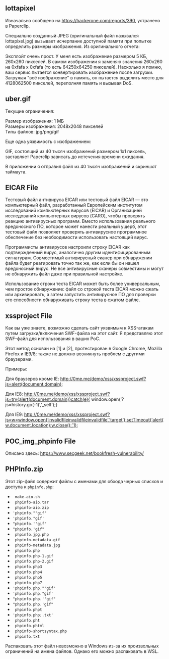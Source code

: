 ## lottapixel

Изначально сообщено на https://hackerone.com/reports/390, устранено в Paperclip.

Специально созданный JPEG (оригинальный файл назывался lottapixel.jpg) вызывает исчерпание доступной памяти при попытке определить размеры изображения. Из оригинального отчета:

Эксплойт очень прост. У меня есть изображение размером 5 КБ, 260x260 пикселей. В самом изображении я заменяю значения 260x260 на 0xfafa x 0xfafa (то есть 64250x64250 пикселей). Насколько я помню, ваш сервис пытается конвертировать изображение после загрузки. Загружая "всё изображение" в память, он пытается выделить место для 4128062500 пикселей, переполняя память и вызывая DoS.

## uber.gif

Текущие ограничения:

Размер изображения: 1 МБ  
Размеры изображения: 2048x2048 пикселей  
Типы файлов: jpg/png/gif  

Еще одна уязвимость с изображением:

GIF, состоящий из 40 тысяч изображений размером 1x1 пиксель, заставляет Paperclip зависать до истечения времени ожидания.

В приложении я отправил файл из 40 тысяч изображений и скриншот таймаута.

## EICAR File

Тестовый файл антивируса EICAR или тестовый файл EICAR — это компьютерный файл, разработанный Европейским институтом исследований компьютерных вирусов (EICAR) и Организацией исследований компьютерных вирусов (CARO), чтобы проверять реакцию антивирусных программ. Вместо использования реального вредоносного ПО, которое может нанести реальный ущерб, этот тестовый файл позволяет проверять антивирусное программное обеспечение без необходимости использовать настоящий вирус.

Программисты антивирусов настроили строку EICAR как подтвержденный вирус, аналогично другим идентифицированным сигнатурам. Совместимый антивирусный сканер при обнаружении файла будет реагировать точно так же, как если бы он нашел вредоносный вирус. Не все антивирусные сканеры совместимы и могут не обнаружить файл даже при правильной настройке.

Использование строки теста EICAR может быть более универсальным, чем простое обнаружение: файл со строкой теста EICAR можно сжать или архивировать, а затем запустить антивирусное ПО для проверки его способности обнаруживать строку теста в сжатом файле.

## xssproject File

Как вы уже знаете, возможно сделать сайт уязвимым к XSS-атакам путем загрузки/включения SWF-файла на этот сайт. Я представляю этот SWF-файл для использования в ваших PoC.

Этот метод основан на [1] и [2], протестирован в Google Chrome, Mozilla Firefox и IE9/8; также не должно возникнуть проблем с другими браузерами.

Примеры:

Для браузеров кроме IE: http://0me.me/demo/xss/xssproject.swf?js=alert(document.domain);

Для IE8: http://0me.me/demo/xss/xssproject.swf?js=try{alert(document.domain)}catch(e){ window.open(‘?js=history.go(-1)’,’_self’);}

Для IE9: http://0me.me/demo/xss/xssproject.swf?js=w=window.open(‘invalidfileinvalidfileinvalidfile’,’target’);setTimeout(‘alert(w.document.location);w.close();’,1);

## POC_img_phpinfo File

Описано здесь: https://www.secgeek.net/bookfresh-vulnerability/

## PHPInfo.zip

Этот zip-файл содержит файлы с именами для обхода черных списков и доступа к `phpinfo.php`:

- ` make-aio.sh`  
- ` phpinfo-aio.tar`  
- ` phpinfo-aio.zip`  
- `'phpinfo.""gif'`  
- `'phpinfo."gif'`  
- `"phpinfo.''gif"`  
- `"phpinfo.'gif"`  
- ` phpinfo.jpg.php`  
- ` phpinfo-metadata.gif`  
- ` phpinfo-metadata.jpg`  
- ` phpinfo.php`  
- ` phpinfo.php-1.gif`  
- ` phpinfo.php-2.gif`  
- ` phpinfo.php3`  
- ` phpinfo.php4`  
- ` phpinfo.php5`  
- ` phpinfo.php7`  
- `'phpinfo.php.""gif'`   
- `'phpinfo.php."gif'`
 - `"phpinfo.php.''gif"`   
 - `"phpinfo.php.'gif"`   
 - ` phpinfo.phpt`
 - `'phpinfo.php;.txt'`
 - ` phpinfo.pht`
 - ` phpinfo.phtml`
 - ` phpinfo-shortsyntax.php`
 - ` phpinfo.txt`

Распаковать этот файл невозможно в Windows из-за их произвольных ограничений на имена файлов. Однако его можно распаковать в WSL.